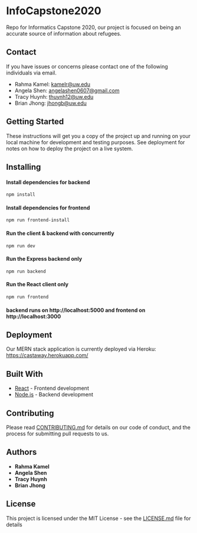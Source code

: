 # InfoCapstone2020
Repo for Informatics Capstone 2020, our project is focused on being an accurate source of information about refugees. 

## Contact

If you have issues or concerns please contact one of the following individuals via email. 

* Rahma Kamel: kamelr@uw.edu
* Angela Shen: angelashen0607@gmail.com
* Tracy Huynh: thuynh12@uw.edu
* Brian Jhong: jhongb@uw.edu

## Getting Started

These instructions will get you a copy of the project up and running on your local machine for development and testing purposes. See deployment for notes on how to deploy the project on a live system.

## Installing

#### Install dependencies for backend

```
npm install
```
#### Install dependencies for frontend

```
npm run frontend-install
```

#### Run the client & backend with concurrently

```
npm run dev
```

#### Run the Express backend only

```
npm run backend
```

#### Run the React client only

```
npm run frontend
```

#### backend runs on http://localhost:5000 and frontend on http://localhost:3000

## Deployment

Our MERN stack application is currently deployed via Heroku: https://castaway.herokuapp.com/

## Built With

* [React](https://reactjs.org/) - Frontend development
* [Node.js](https://nodejs.org/en/) - Backend development

## Contributing

Please read [CONTRIBUTING.md](https://gist.github.com/PurpleBooth/b24679402957c63ec426) for details on our code of conduct, and the process for submitting pull requests to us.

## Authors

* **Rahma Kamel** 
* **Angela Shen** 
* **Tracy Huynh** 
* **Brian Jhong** 

## License

This project is licensed under the MIT License - see the [LICENSE.md](LICENSE.md) file for details

